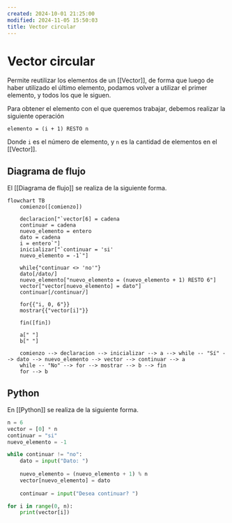 ```yaml
---
created: 2024-10-01 21:25:00
modified: 2024-11-05 15:50:03
title: Vector circular
---
```


# Vector circular

Permite reutilizar los elementos de un [[Vector]], de forma que luego de haber utilizado el último elemento, podamos volver a utilizar el primer elemento, y todos los que le siguen.

Para obtener el elemento con el que queremos trabajar, debemos realizar la siguiente operación

```
elemento = (i + 1) RESTO n
```

Donde `i` es el número de elemento, y `n` es la cantidad de elementos en el [[Vector]].

## Diagrama de flujo

El [[Diagrama de flujo]] se realiza de la siguiente forma.

```mermaid
flowchart TB
	comienzo([comienzo])
    
	declaracion["`vector[6] = cadena
	continuar = cadena
	nuevo_elemento = entero
	dato = cadena
	i = entero`"]
	inicializar["`continuar = 'si'
	nuevo_elemento = -1`"]
	
	while{"continuar <> 'no'"}
	dato[/dato/]
	nuevo_elemento["nuevo_elemento = (nuevo_elemento + 1) RESTO 6"]
	vector["vector[nuevo_elemento] = dato"]
	continuar[/continuar/]
	
	for{{"i, 0, 6"}}
	mostrar{{"vector[i]"}}
    
	fin([fin])
	
	a[" "]
	b[" "]
    
	comienzo --> declaracion --> inicializar --> a --> while -- "Sí" --> dato --> nuevo_elemento --> vector --> continuar --> a
	while -- "No" --> for --> mostrar --> b --> fin
	for --> b
```

## Python

En [[Python]] se realiza de la siguiente forma.

```python
n = 6
vector = [0] * n
continuar = "si"
nuevo_elemento = -1

while continuar != "no":
    dato = input("Dato: ")
    
    nuevo_elemento = (nuevo_elemento + 1) % n
    vector[nuevo_elemento] = dato
    
    continuar = input("Desea continuar? ")

for i in range(0, n):
    print(vector[i])
```
